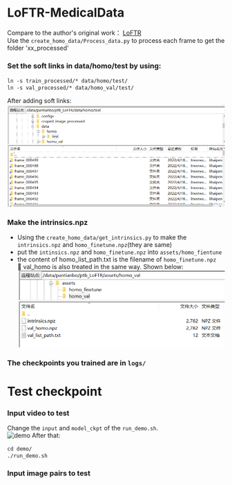 # LoFTR-MedicalData
Compare to the author's original work： [LoFTR](https://github.com/zju3dv/LoFTR#readme)  
Use the `create_homo_data/Process_data.py` to process each frame to get the folder 'xx_processed'  
### Set the soft links in data/homo/test by using:  
```shell
ln -s train_processed/* data/homo/test/
ln -s val_processed/* data/homo_val/test/
```
After adding soft links:
![demo_vid](assets/soft-links.PNG)  

### Make the intrinsics.npz  
- Using the `create_homo_data/get_intrinsics.py` to make the `intrinsics.npz` and `homo_finetune.npz`(they are same)  
- put the `intinsics.npz` and `homo_finetune.npz` into `assets/homo_fientune`  
- the content of homo_list_path.txt is the filename of `homo_finetune.npz`  
:triangular_flag_on_post: val_homo is also treated in the same way. Shown below:
![intrinsic](assets/val_intrinsic.PNG)
### The checkpoints you trained are in `logs/`
# Test checkpoint
### Input video to test  
Change the `input` and `model_ckpt` of the `run_demo.sh`.  
![demo]()
After that:  
```shell
cd demo/
./run_demo.sh
```

### Input image pairs to test  
